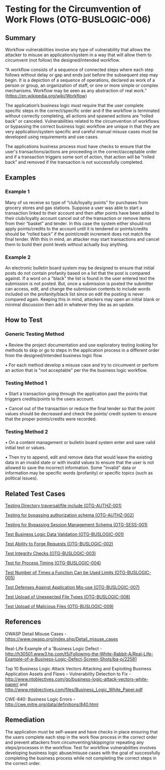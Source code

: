 # Testing for the Circumvention of Work Flows (OTG-BUSLOGIC-006)

## Summary

Workflow vulnerabilities involve any type of vulnerability that allows the attacker to misuse an application/system in a way that will allow them to circumvent (not follow) the designed/intended workflow.


“A workflow consists of a sequence of connected steps where each step follows without delay or gap and ends just before the subsequent step may begin. It is a depiction of a sequence of operations, declared as work of a person or group, an organization of staff, or one or more simple or complex mechanisms. Workflow may be seen as any abstraction of real work.” (https://en.wikipedia.org/wiki/Workflow)


The application’s business logic must require that the user complete specific steps in the correct/specific order and if the workflow is terminated without correctly completing, all actions and spawned actions are “rolled back” or canceled. Vulnerabilities related to the circumvention of workflows or bypassing the correct business logic workflow are unique in that they are very application/system specific and careful manual misuse cases must be developed using requirements and use cases.


The applications business process must have checks to ensure that the user's transactions/actions are proceeding in the correct/acceptable order and if a transaction triggers some sort of action, that action will be “rolled back” and removed if the transaction is not successfully completed.


## Examples

### Example 1

Many of us receive so type of “club/loyalty points” for purchases from grocery stores and gas stations. Suppose a user was able to start a transaction linked to their account and then after points have been added to their club/loyalty account cancel out of the transaction or remove items from their “basket” and tender. In this case the system either should not apply points/credits to the account until it is tendered or points/credits should be “rolled back” if the point/credit increment does not match the final tender. With this in mind, an attacker may start transactions and cancel them to build their point levels without actually buy anything.


### Example 2

An electronic bulletin board system may be designed to ensure that initial posts do not contain profanity based on a list that the post is compared against. If a word on a "black" the list is found in the user entered text the submission is not posted. But, once a submission is posted the submitter can access, edit, and change the submission contents to include words included on the profanity/black list since on edit the posting is never compared again. Keeping this in mind, attackers may open an initial blank or minimal discussion then add in whatever they like as an update.


## How to Test

### Generic Testing Method

• Review the project documentation and use exploratory testing looking for methods to skip or go to steps in the application process in a different order from the designed/intended business logic flow.

• For each method develop a misuse case and try to circumvent or perform an action that is "not acceptable" per the the business logic workflow.


### Testing Method 1

•	Start a transaction going through the application past the points that triggers credits/points to the users account.

•	Cancel out of the transaction or reduce the final tender so that the point values should be decreased and check the points/ credit system to ensure that the proper points/credits were recorded.


### Testing Method 2

•	On a content management or bulletin board system enter and save valid initial text or values.

•	Then try to append, edit and remove data that would leave the existing data in an invalid state or with invalid values to ensure that the user is not allowed to save the incorrect information. Some "invalid" data or information may be specific words (profanity) or specific topics (such as political issues).



## Related Test Cases

[ Testing Directory traversal/file include (OTG-AUTHZ-001)](https://www.owasp.org/index.php/Testing_Directory_traversal/file_include_%28OTG-AUTHZ-001%29)

[ Testing for bypassing authorization schema (OTG-AUTHZ-002)](https://www.owasp.org/index.php/Testing_for_Bypassing_Authorization_Schema_%28OTG-AUTHZ-002%29)

[ Testing for Bypassing Session Management Schema (OTG-SESS-001)](https://www.owasp.org/index.php/Testing_for_Session_Management_Schema_%28OTG-SESS-001%29)

[ Test Business Logic Data Validation (OTG-BUSLOGIC-001)](https://www.owasp.org/index.php/Test_business_logic_data_validation_%28OTG-BUSLOGIC-001%29)

[ Test Ability to Forge Requests (OTG-BUSLOGIC-002)](https://www.owasp.org/index.php/Test_Ability_to_forge_requests_%28OTG-BUSLOGIC-002%29)

[ Test Integrity Checks (OTG-BUSLOGIC-003)](https://www.owasp.org/index.php/Test_integrity_checks_%28OTG-BUSLOGIC-003%29)

[ Test for Process Timing (OTG-BUSLOGIC-004)](https://www.owasp.org/index.php/Test_for_Process_Timing_%28OTG-BUSLOGIC-004%29)

[ Test Number of Times a Function Can be Used Limits (OTG-BUSLOGIC-005)](https://www.owasp.org/index.php/Test_number_of_times_a_function_can_be_used_limits_%28OTG-BUSLOGIC-005%29)

[Test Defenses Against Application Mis-use (OTG-BUSLOGIC-007)](https://www.owasp.org/index.php/Test_defenses_against_application_mis-use_%28OTG-BUSLOGIC-007%29)

[ Test Upload of Unexpected File Types (OTG-BUSLOGIC-008)](https://www.owasp.org/index.php/Test_Upload_of_Unexpected_File_Types_%28OTG-BUSLOGIC-008%29
)

[Test Upload of Malicious Files (OTG-BUSLOGIC-009)](https://www.owasp.org/index.php/Test_Upload_of_Malicious_Files_%28OTG-BUSLOGIC-009%29)


## References

OWASP Detail Misuse Cases - https://www.owasp.org/index.php/Detail_misuse_cases

Real-Life Example of a 'Business Logic Defect - http://h30501.www3.hp.com/t5/Following-the-White-Rabbit-A/Real-Life-Example-of-a-Business-Logic-Defect-Screen-Shots/ba-p/22581

Top 10 Business Logic Attack Vectors Attacking and Exploiting Business Application
Assets and Flaws – Vulnerability Detection to Fix - http://www.ntobjectives.com/go/business-logic-attack-vectors-white-paper/ and http://www.ntobjectives.com/files/Business_Logic_White_Paper.pdf

CWE-840: Business Logic Errors - http://cwe.mitre.org/data/definitions/840.html


## Remediation

The application must be self-aware and have checks in place ensuring that the users complete each step in the work flow process in the correct order and prevent attackers from circumventing/skipping/or repeating any steps/processes in the workflow. Test for workflow vulnerabilities involves developing business logic abuse/misuse cases with the goal of successfully completing the business process while not completing the correct steps in the correct order.
